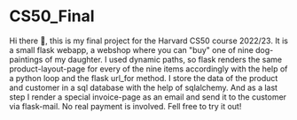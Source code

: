 # CS50_Final
Hi there 👋, this is my final project for the Harvard CS50 course 2022/23. 
It is a small flask webapp, a webshop where you can "buy" one of nine dog-paintings of my daughter.
I used dynamic paths, so flask renders the same product-layout-page for every of the nine items accordingly with the help of a python loop
and the flask url_for method. I store the data of the product and customer in a sql database with the help of sqlalchemy.
And as a last step I render a special invoice-page as an email and send it to the customer via flask-mail.
No real payment is involved.
Fell free to try it out!

